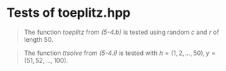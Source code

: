 # Tests of toeplitz.hpp

> The function *toeplitz* from _(5-4.b)_ is tested using random $c$ and $r$ of length 50.

> The function *ttsolve* from _(5-4.i)_ is tested with $h=(1,2,...,50),y=(51,52,...,100)$. 
